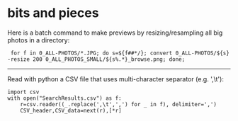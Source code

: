 # bits and pieces

Here is a batch command to make previews by resizing/resampling all big photos in a directory:

     for f in 0_ALL-PHOTOS/*.JPG; do s=${f##*/}; convert 0_ALL-PHOTOS/${s} -resize 200 0_ALL_PHOTOS_SMALL/${s%.*}_browse.png; done;

-------------
Read with python a CSV file that uses multi-character separator (e.g. ',\t'):
```
import csv
with open("SearchResults.csv") as f:
    r=csv.reader((_.replace(',\t',',') for _ in f), delimiter=',')
    CSV_header,CSV_data=next(r),[*r]
```
